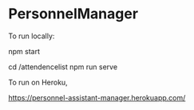 # PersonnelManager



To run locally:

npm start

cd /attendencelist npm run serve






To run on Heroku,


https://personnel-assistant-manager.herokuapp.com/






